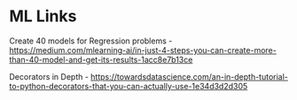 # ML Links 
Create 40 models for Regression problems - https://medium.com/mlearning-ai/in-just-4-steps-you-can-create-more-than-40-model-and-get-its-results-1acc8e7b13ce

Decorators in Depth - https://towardsdatascience.com/an-in-depth-tutorial-to-python-decorators-that-you-can-actually-use-1e34d3d2d305

